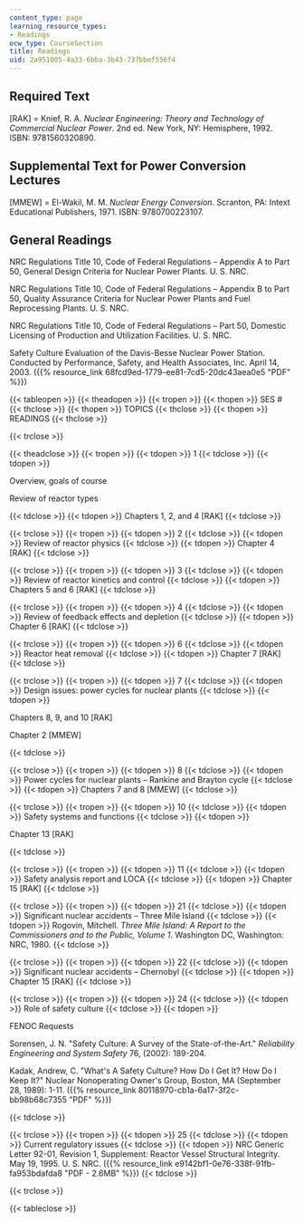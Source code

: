```yaml
---
content_type: page
learning_resource_types:
- Readings
ocw_type: CourseSection
title: Readings
uid: 2a951005-4a33-6bba-3b43-737bbef556f4
---
```


Required Text
-------------

\[RAK\] = Knief, R. A. _Nuclear Engineering: Theory and Technology of Commercial Nuclear Power_. 2nd ed. New York, NY: Hemisphere, 1992. ISBN: 9781560320890.

Supplemental Text for Power Conversion Lectures
-----------------------------------------------

\[MMEW\] = El-Wakil, M. M. _Nuclear Energy Conversion_. Scranton, PA: Intext Educational Publishers, 1971. ISBN: 9780700223107.

General Readings
----------------

NRC Regulations Title 10, Code of Federal Regulations – Appendix A to Part 50, General Design Criteria for Nuclear Power Plants. U. S. NRC.

NRC Regulations Title 10, Code of Federal Regulations – Appendix B to Part 50, Quality Assurance Criteria for Nuclear Power Plants and Fuel Reprocessing Plants. U. S. NRC.

NRC Regulations Title 10, Code of Federal Regulations – Part 50, Domestic Licensing of Production and Utilization Facilities. U. S. NRC.

Safety Culture Evaluation of the Davis-Besse Nuclear Power Station. Conducted by Performance, Safety, and Health Associates, Inc. April 14, 2003. ({{% resource_link 68fcd9ed-1779-ee81-7cd5-20dc43aea0e5 "PDF" %}})

{{< tableopen >}}
{{< theadopen >}}
{{< tropen >}}
{{< thopen >}}
SES #
{{< thclose >}}
{{< thopen >}}
TOPICS
{{< thclose >}}
{{< thopen >}}
READINGS
{{< thclose >}}

{{< trclose >}}

{{< theadclose >}}
{{< tropen >}}
{{< tdopen >}}
1
{{< tdclose >}}
{{< tdopen >}}


Overview, goals of course

Review of reactor types


{{< tdclose >}}
{{< tdopen >}}
Chapters 1, 2, and 4 \[RAK\]
{{< tdclose >}}

{{< trclose >}}
{{< tropen >}}
{{< tdopen >}}
2
{{< tdclose >}}
{{< tdopen >}}
Review of reactor physics
{{< tdclose >}}
{{< tdopen >}}
Chapter 4 \[RAK\]
{{< tdclose >}}

{{< trclose >}}
{{< tropen >}}
{{< tdopen >}}
3
{{< tdclose >}}
{{< tdopen >}}
Review of reactor kinetics and control
{{< tdclose >}}
{{< tdopen >}}
Chapters 5 and 6 \[RAK\]
{{< tdclose >}}

{{< trclose >}}
{{< tropen >}}
{{< tdopen >}}
4
{{< tdclose >}}
{{< tdopen >}}
Review of feedback effects and depletion
{{< tdclose >}}
{{< tdopen >}}
Chapter 6 \[RAK\]
{{< tdclose >}}

{{< trclose >}}
{{< tropen >}}
{{< tdopen >}}
6
{{< tdclose >}}
{{< tdopen >}}
Reactor heat removal
{{< tdclose >}}
{{< tdopen >}}
Chapter 7 \[RAK\]
{{< tdclose >}}

{{< trclose >}}
{{< tropen >}}
{{< tdopen >}}
7
{{< tdclose >}}
{{< tdopen >}}
Design issues: power cycles for nuclear plants
{{< tdclose >}}
{{< tdopen >}}


Chapters 8, 9, and 10 \[RAK\]

Chapter 2 \[MMEW\]


{{< tdclose >}}

{{< trclose >}}
{{< tropen >}}
{{< tdopen >}}
8
{{< tdclose >}}
{{< tdopen >}}
Power cycles for nuclear plants – Rankine and Brayton cycle
{{< tdclose >}}
{{< tdopen >}}
Chapters 7 and 8 \[MMEW\]
{{< tdclose >}}

{{< trclose >}}
{{< tropen >}}
{{< tdopen >}}
10
{{< tdclose >}}
{{< tdopen >}}
Safety systems and functions
{{< tdclose >}}
{{< tdopen >}}


Chapter 13 \[RAK\]


{{< tdclose >}}

{{< trclose >}}
{{< tropen >}}
{{< tdopen >}}
11
{{< tdclose >}}
{{< tdopen >}}
Safety analysis report and LOCA
{{< tdclose >}}
{{< tdopen >}}
Chapter 15 \[RAK\]
{{< tdclose >}}

{{< trclose >}}
{{< tropen >}}
{{< tdopen >}}
21
{{< tdclose >}}
{{< tdopen >}}
Significant nuclear accidents – Three Mile Island
{{< tdclose >}}
{{< tdopen >}}
Rogovin, Mitchell. _Three Mile Island: A Report to the Commissioners and to the Public, Volume 1_. Washington DC, Washington: NRC, 1980.
{{< tdclose >}}

{{< trclose >}}
{{< tropen >}}
{{< tdopen >}}
22
{{< tdclose >}}
{{< tdopen >}}
Significant nuclear accidents – Chernobyl
{{< tdclose >}}
{{< tdopen >}}
Chapter 15 \[RAK\]
{{< tdclose >}}

{{< trclose >}}
{{< tropen >}}
{{< tdopen >}}
24
{{< tdclose >}}
{{< tdopen >}}
Role of safety culture
{{< tdclose >}}
{{< tdopen >}}


FENOC Requests

Sorensen, J. N. "Safety Culture: A Survey of the State-of-the-Art." _Reliability Engineering and System Safety_ 76, (2002): 189-204.

Kadak, Andrew, C. "What's A Safety Culture? How Do I Get It? How Do I Keep It?" Nuclear Nonoperating Owner's Group, Boston, MA (September 28, 1989): 1-11. ({{% resource_link 80118970-cb1a-6a17-3f2c-bb98b68c7355 "PDF" %}})


{{< tdclose >}}

{{< trclose >}}
{{< tropen >}}
{{< tdopen >}}
25
{{< tdclose >}}
{{< tdopen >}}
Current regulatory issues
{{< tdclose >}}
{{< tdopen >}}
NRC Generic Letter 92-01, Revision 1, Supplement: Reactor Vessel Structural Integrity. May 19, 1995. U. S. NRC. ({{% resource_link e9142bf1-0e76-338f-91fb-fa953bdafda8 "PDF - 2.6MB" %}})
{{< tdclose >}}

{{< trclose >}}

{{< tableclose >}}